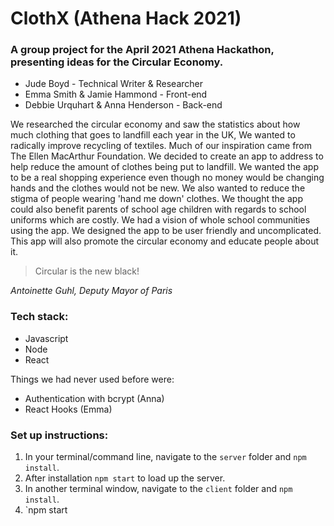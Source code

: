 # ClothX (Athena Hack 2021)

### A group project for the April 2021 Athena Hackathon, presenting ideas for the Circular Economy.

- Jude Boyd - Technical Writer & Researcher
- Emma Smith & Jamie Hammond - Front-end
- Debbie Urquhart & Anna Henderson - Back-end

We researched the circular economy and saw the statistics about how much clothing that goes to landfill each year in the UK, We wanted to radically improve recycling of textiles. Much of our inspiration came from The Ellen MacArthur Foundation. We decided to create an app to address to help reduce the amount of clothes being put to landfill. We wanted the app to be a real shopping experience even though no money would be changing hands and the clothes would not be new. We also wanted to reduce the stigma of people wearing 'hand me down' clothes. We thought the app could also benefit parents of school age children with regards to school uniforms which are costly. We had a vision of whole school communities using the app. We designed the app to be user friendly and uncomplicated. This app will also promote the circular economy and educate people about it.

> Circular is the new black!

 _Antoinette Guhl, Deputy Mayor of Paris_

### Tech stack:

- Javascript
- Node
- React

Things we had never used before were:

- Authentication with bcrypt (Anna)
- React Hooks (Emma)

### Set up instructions:

1. In your terminal/command line, navigate to the `server` folder and `npm install`.
2. After installation `npm start` to load up the server.
3. In another terminal window, navigate to the `client` folder and `npm install`.
4. `npm start
